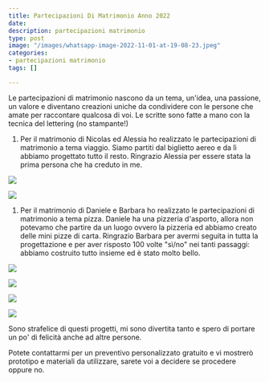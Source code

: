 ```yaml
---
title: Partecipazioni Di Matrimonio Anno 2022
date: 
description: partecipazioni matrimonio
type: post
image: "/images/whatsapp-image-2022-11-01-at-19-08-23.jpeg"
categories:
- partecipazioni matrimonio
tags: []

---
```

Le partecipazioni di matrimonio nascono da un tema, un'idea, una passione, un valore e diventano creazioni uniche da condividere con le persone che amate per raccontare qualcosa di voi. Le scritte sono fatte a mano con la tecnica del lettering (no stampante!)

1. Per il matrimonio di Nicolas ed Alessia ho realizzato le partecipazioni di matrimonio a tema viaggio. Siamo partiti dal biglietto aereo e da lì abbiamo progettato tutto il resto. Ringrazio Alessia per essere stata la prima persona che ha creduto in me.

![](/images/4b17cd3f-6f3a-4fb5-8d6b-5199ac3aa1bb.jpeg)

![](/images/whatsapp-image-2022-11-01-at-19-28-27.jpeg)

1. Per il matrimonio di Daniele e Barbara ho realizzato le partecipazioni di matrimonio a tema pizza. Daniele ha una pizzeria d'asporto, allora non potevamo che partire da un luogo ovvero la pizzeria ed abbiamo creato delle mini pizze di carta. Ringrazio Barbara per avermi seguita in tutta la progettazione e per aver risposto 100 volte "sì/no" nei tanti passaggi: abbiamo costruito tutto insieme ed è stato molto bello.

![](/images/whatsapp-image-2022-11-01-at-19-34-38.jpeg)

![](/images/whatsapp-image-2022-11-01-at-19-40-22.jpeg)

![](/images/whatsapp-image-2022-11-01-at-19-36-02.jpeg)

![](/images/whatsapp-image-2022-11-01-at-19-38-47.jpeg)

Sono strafelice di questi progetti, mi sono divertita tanto e spero di portare un po' di felicità anche ad altre persone.

Potete contattarmi per un preventivo personalizzato gratuito e vi mostrerò prototipo e materiali da utilizzare, sarete voi a decidere se procedere oppure no.